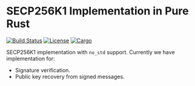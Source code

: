 # SECP256K1 Implementation in Pure Rust

[![Build Status](https://travis-ci.org/ethereumproject/libsecp256k1.svg?branch=master)](https://travis-ci.org/ethereumproject/libsecp256k1)
[![License](https://img.shields.io/badge/License-Apache%202.0-blue.svg)](./LICENSE)
[![Cargo](https://img.shields.io/crates/v/libsecp256k1.svg)](https://crates.io/crates/libsecp256k1)

SECP256K1 implementation with `no_std` support. Currently we have
implementation for:

* Signature verification.
* Public key recovery from signed messages.
